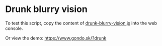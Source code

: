 # Drunk blurry vision

To test this script, copy the content of [drunk-blurry-vision.js](drunk-blurry-vision.js) into the web console.

Or view the demo:
https://www.gondo.sk/?drunk